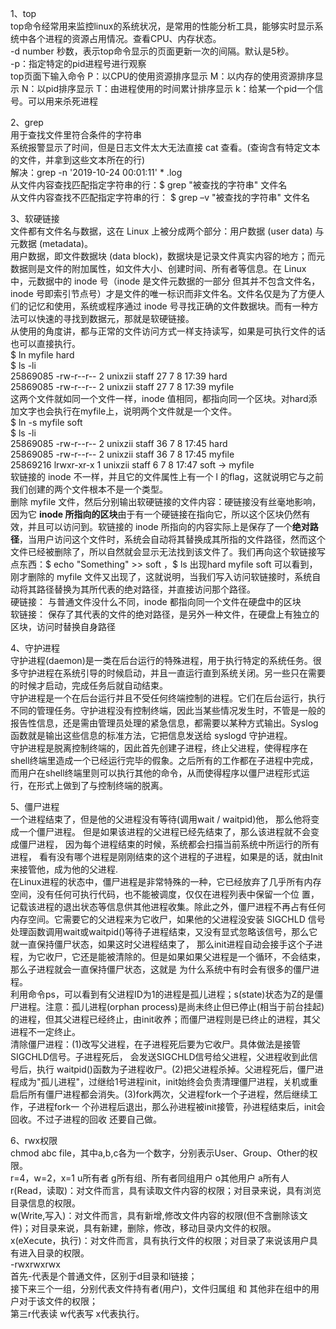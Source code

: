 1、top  
top命令经常用来监控linux的系统状况，是常用的性能分析工具，能够实时显示系统中各个进程的资源占用情况。查看CPU、内存状态。  
-d number 秒数，表示top命令显示的页面更新一次的间隔。默认是5秒。  
-p：指定特定的pid进程号进行观察  
top页面下输入命令 P：以CPU的使用资源排序显示 M：以内存的使用资源排序显示 N：以pid排序显示 T：由进程使用的时间累计排序显示 k：给某一个pid一个信号。可以用来杀死进程  
  
2、grep  
用于查找文件里符合条件的字符串  
系统报警显示了时间，但是日志文件太大无法直接 cat 查看。(查询含有特定文本的文件，并拿到这些文本所在的行)  
解决：grep -n '2019-10-24 00:01:11'  * .log  
从文件内容查找匹配指定字符串的行：$ grep "被查找的字符串" 文件名  
从文件内容查找不匹配指定字符串的行： $ grep –v "被查找的字符串" 文件名  
  
3、软硬链接  
文件都有文件名与数据，这在 Linux 上被分成两个部分：用户数据 (user data) 与元数据 (metadata)。  
用户数据，即文件数据块 (data block)，数据块是记录文件真实内容的地方；而元数据则是文件的附加属性，如文件大小、创建时间、所有者等信息。在 Linux 中，元数据中的 inode 号（inode 是文件元数据的一部分 但其并不包含文件名，inode 号即索引节点号）才是文件的唯一标识而非文件名。文件名仅是为了方便人们的记忆和使用，系统或程序通过 inode 号寻找正确的文件数据块。而有一种方法可以快速的寻找到数据元，那就是软硬链接。  
从使用的角度讲，都与正常的文件访问方式一样支持读写，如果是可执行文件的话也可以直接执行。  
$ ln myfile hard  
$ ls -li  
25869085 -rw-r--r-- 2 unixzii staff 27 7 8 17:39 hard  
25869085 -rw-r--r-- 2 unixzii staff 27 7 8 17:39 myfile  
这两个文件就如同一个文件一样，inode 值相同，都指向同一个区块。对hard添加文字也会执行在myfile上，说明两个文件就是一个文件。  
$ ln -s myfile soft  
$ ls -li  
25869085 -rw-r--r-- 2 unixzii staff 36 7 8 17:45 hard  
25869085 -rw-r--r-- 2 unixzii staff 36 7 8 17:45 myfile  
25869216 lrwxr-xr-x 1 unixzii staff 6 7 8 17:47 soft -> myfile  
软链接的 inode 不一样，并且它的文件属性上有一个 l 的flag，这就说明它与之前我们创建的两个文件根本不是一个类型。  
删除 myfile 文件，然后分别输出软硬链接的文件内容：硬链接没有丝毫地影响，因为它 **inode 所指向的区块**由于有一个硬链接在指向它，所以这个区块仍然有效，并且可以访问到。软链接的 inode 所指向的内容实际上是保存了一个**绝对路径**，当用户访问这个文件时，系统会自动将其替换成其所指的文件路径，然而这个文件已经被删除了，所以自然就会显示无法找到该文件了。我们再向这个软链接写点东西：$ echo "Something" >> soft ，$ ls 出现hard myfile soft 可以看到，刚才删除的 myfile 文件又出现了，这就说明，当我们写入访问软链接时，系统自动将其路径替换为其所代表的绝对路径，并直接访问那个路径。  
硬链接： 与普通文件没什么不同，inode 都指向同一个文件在硬盘中的区块  
软链接： 保存了其代表的文件的绝对路径，是另外一种文件，在硬盘上有独立的区块，访问时替换自身路径  
  
  
4、守护进程  
守护进程(daemon)是一类在后台运行的特殊进程，用于执行特定的系统任务。很多守护进程在系统引导的时候启动，并且一直运行直到系统关闭。另一些只在需要的时候才启动，完成任务后就自动结束。  
守护进程是一个在后台运行并且不受任何终端控制的进程。它们在后台运行，执行不同的管理任务。守护进程没有控制终端，因此当某些情况发生时，不管是一般的报告性信息，还是需由管理员处理的紧急信息，都需要以某种方式输出。Syslog 函数就是输出这些信息的标准方法，它把信息发送给 syslogd 守护进程。  
守护进程是脱离控制终端的，因此首先创建子进程，终止父进程，使得程序在shell终端里造成一个已经运行完毕的假象。之后所有的工作都在子进程中完成，而用户在shell终端里则可以执行其他的命令，从而使得程序以僵尸进程形式运行，在形式上做到了与控制终端的脱离。  
  
5、僵尸进程  
一个进程结束了，但是他的父进程没有等待(调用wait / waitpid)他， 那么他将变成一个僵尸进程。 但是如果该进程的父进程已经先结束了，那么该进程就不会变成僵尸进程， 因为每个进程结束的时候，系统都会扫描当前系统中所运行的所有进程， 看有没有哪个进程是刚刚结束的这个进程的子进程，如果是的话，就由Init 来接管他，成为他的父进程.  
在Linux进程的状态中，僵尸进程是非常特殊的一种，它已经放弃了几乎所有内存空间，没有任何可执行代码，也不能被调度，仅仅在进程列表中保留一个位 置，记载该进程的退出状态等信息供其他进程收集。除此之外，僵尸进程不再占有任何内存空间。它需要它的父进程来为它收尸，如果他的父进程没安装 SIGCHLD 信号处理函数调用wait或waitpid()等待子进程结束，又没有显式忽略该信号，那么它就一直保持僵尸状态，如果这时父进程结束了， 那么init进程自动会接手这个子进程，为它收尸，它还是能被清除的。但是如果如果父进程是一个循环，不会结束，那么子进程就会一直保持僵尸状态，这就是 为什么系统中有时会有很多的僵尸进程。  
利用命令ps，可以看到有父进程ID为1的进程是孤儿进程；s(state)状态为Z的是僵尸进程。注意：孤儿进程(orphan process)是尚未终止但已停止(相当于前台挂起)的进程，但其父进程已经终止，由init收养；而僵尸进程则是已终止的进程，其父进程不一定终止。  
清除僵尸进程：(1)改写父进程，在子进程死后要为它收尸。具体做法是接管SIGCHLD信号。子进程死后， 会发送SIGCHLD信号给父进程，父进程收到此信号后，执行 waitpid()函数为子进程收尸。(2)把父进程杀掉。父进程死后，僵尸进程成为"孤儿进程"，过继给1号进程init，init始终会负责清理僵尸进程，关机或重启后所有僵尸进程都会消失。(3)fork两次，父进程fork一个子进程，然后继续工作，子进程fork一 个孙进程后退出，那么孙进程被init接管，孙进程结束后，init会回收。不过子进程的回收 还要自己做。  
  
  
6、rwx权限  
chmod abc file，其中a,b,c各为一个数字，分别表示User、Group、Other的权限。  
r=4，w=2，x=1  u所有者 g所有组、所有者同组用户 o其他用户 a所有人  
r(Read，读取)：对文件而言，具有读取文件内容的权限；对目录来说，具有浏览目录信息的权限。  
w(Write,写入)：对文件而言，具有新增,修改文件内容的权限(但不含删除该文件)；对目录来说，具有新建，删除，修改，移动目录内文件的权限。  
x(eXecute，执行)：对文件而言，具有执行文件的权限；对目录了来说该用户具有进入目录的权限。  
-rwxrwxrwx  
首先-代表是个普通文件，区别于d目录和l链接；  
接下来三个一组，分别代表文件持有者(用户)，文件归属组 和 其他非在组中的用户对于该文件的权限；  
第三r代表读 w代表写 x代表执行。  
  
